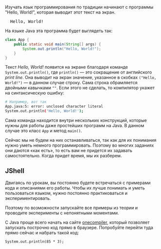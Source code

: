 Изучать язык программирования по традиции начинают с программы "Hello, World!", которая выводит этот текст на экран.

<pre class='hexlet-basics-output'>
  Hello, World!
</pre>

На языке Java эта программа будет выглядеть так:

```java
class App {
    public static void main(String[] args) {
        System.out.println("Hello, World!");
    }
}
```


Текст *Hello, World!* появится на экране благодаря команде `System.out.println()`, где `println()` — это сокращение от английского *print line*. Она выводит на экран значение, указанное в скобках `("Hello, World!")` — в данном случае строку. Сама строка обрамляется двойными кавычками `""`. Если этого не сделать, то компилятор укажет на синтаксическую ошибку:

```bash
# Например, вот так
App.java:5: error: unclosed character literal
System.out.println('Hello, World!');
```

Сама команда находится внутри нескольких конструкций, которые нужны для работы даже простейших программ на Java.
В данном случае это класс `App` и метод `main()`.

Сейчас мы не будем на них останавливаться, так как для их понимания нужно уметь немного программировать. Поэтому во многих заданиях они даются «как есть», то есть вам не придется их задавать самостоятельно. Когда придет время, мы их разберем.

## JShell

Двигаясь по урокам, вы постоянно будете встречаться с примерами кода и описаниями его работы. Чтобы их лучше понимать и уметь пользоваться языком, нужно постоянно практиковаться и экспериментировать.

Поэтому по возможности запускайте все примеры из теории и проводите эксперименты с непонятными моментами.

С Java проще всего начать на сайте [onecompiler](https://onecompiler.com/jshell), который позволяет запускать построчно код прямо в браузере. Попробуйте перейти туда прямо сейчас и набрать такой код:

```
System.out.println(85 * 3);
```
